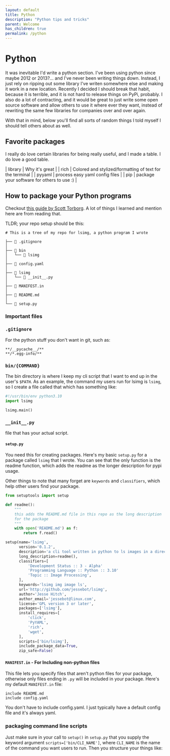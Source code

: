 ```yaml
---
layout: default
title: Python
description: "Python tips and tricks"
parent: Welcome
has_children: true
permalink: /python
---
```


# Python
It was inevitable I'd write a python section. I've been using python since 
maybe 2012 or 2013?... and I've never been writing things down. Instead, I just
rely on ripping out some library I've writen somewhere else and making it work 
in a new location. Recently I decided I should break that habit, because it is
terrible, and it is not hard to release things on PyPi, probably. I also do a 
lot of contracting, and it would be great to just write some open source
software and allow others to use it where ever they want, instead of rewriting
the same few libraries for companies over and over again.

With that in mind, below you'll find all sorts of random things I told myself
I should tell others about as well.

## Favorite packages
I really do love certain libraries for being really useful, and I made a table.
I do love a good table.

| library | Why it's great                                           |
| rich    | Colored and stylized/formatting of text for the terminal |
| pyyaml  | process easy yaml config files                           |
| pip     | package your software for others to use :)               |

## How to package your Python programs
Checkout [this guide by Scott Torborg](https://python-packaging.readthedocs.io/en/latest/).
A lot of things I learned and mention here are from reading that.

TLDR; your repo setup should be this:

```
# This is a tree of my repo for lsimg, a python program I wrote

├──  .gitignore
│
├──  bin
│   └──  lsimg
│
├──  config.yaml
│
├──  lsimg
│   └──  __init__.py
│
├──  MANIFEST.in
│
├──  README.md
│
└──  setup.py
```

### Important files

### `.gitignore`
For the python stuff you don't want in git, such as:

```gitignore
**/__pycache__/**
**/*.egg-info/**
```

### `bin/{COMMAND}`
The bin directory is where I keep my cli script that I want to end up in the
user's `$PATH`. As an example, the command my users run for lsimg is `lsimg`,
so I create a file called that which has something like:

```python
#!/usr/bin/env python3.10
import lsimg

lsimg.main()
```

### `__init__.py`
file that has your actual script.

#### `setup.py`

You need this for creating packages. Here's my basic `setup.py` for a package
 called `lsimg` that I wrote. You can see that the only function is the readme
 function, which adds the readme as the longer description for pypi usage.

Other things to note that many forget are `keywords` and `classifiers`, which
 help other users find your package.

```python
from setuptools import setup

def readme():
    """
    this adds the README.md file in this repo as the long description
    for the package
    """
    with open('README.md') as f:
        return f.read()

setup(name='lsimg',
      version='0.1.2',
      description='a cli tool written in python to ls images in a directory',
      long_description=readme(),
      classifiers=[
          'Development Status :: 3 - Alpha'
          'Programming Language :: Python :: 3.10'
          'Topic :: Image Processing',
      ],
      keywords='lsimg img image ls',
      url='http://github.com/jessebot/lsimg',
      author='Jesse Hitch',
      author_email='jessebot@linux.com',
      license='GPL version 3 or later',
      packages=['lsimg'],
      install_requires=[
          'click',
          'PyYAML',
          'rich',
          'wget',
      ],
      scripts=['bin/lsimg'],
      include_package_data=True,
      zip_safe=False)
```

#### `MANIFEST.in` - For Including non-python files
This file lets you specify files that aren't python files for your package,
otherwise only files ending in `.py` will be included in your package. Here's
my default `MANIFEST.in` file:

```in
include README.md
include config.yaml
```

You don't have to include config.yaml. I just typically have a default config
file and it's always yaml.

### packaging command line scripts
Just make sure in your call to `setup()` in `setup.py` that you supply the
keyword argument `scripts=['bin/CLI_NAME']`, where `CLI_NAME` is the name of
the command you want users to run.
Then you structure your things like:

